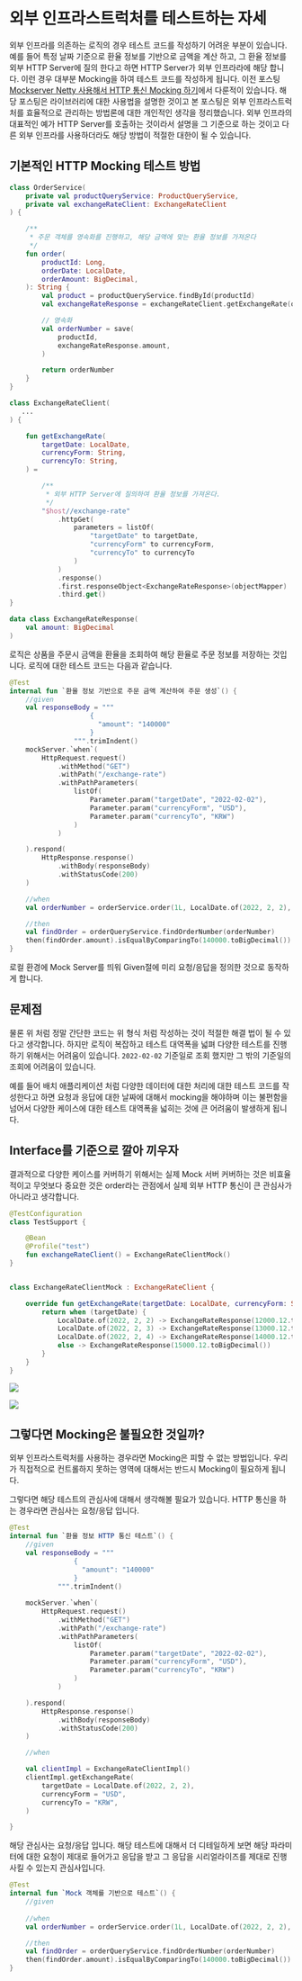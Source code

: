 # 외부 인프라스트럭처를 테스트하는 자세

외부 인프라를 의존하는 로직의 경우 테스트 코드를 작성하기 어려운 부분이 있습니다. 예를 들어 특정 날짜 기준으로 환율 정보를 기반으로 금액을 계산 하고, 그 환율 정보를 외부 HTTP Server에 질의 한다고 하면 HTTP Server가 외부 인프라라에 해당 합니다. 이런 경우 대부분 Mocking을 하여 테스트 코드를 작성하게 됩니다. 이전 포스팅 [Mockserver Netty 사용해서 HTTP 통신 Mocking 하기](https://cheese10yun.github.io/mock-server-netty/)에서 다룬적이 있습니다. 해당 포스팅은 라이브러리에 대한 사용법을 설명한 것이고 본 포스팅은 외부 인프라스트럭처를 효율적으로 관리하는 방법론에 대한 개인적인 생각을 정리했습니다. 외부 인프라의 대표적인 예가 HTTP Server를 호출하는 것이라서 설명을 그 기준으로 하는 것이고 다른 외부 인프라를 사용하더라도 해당 방법이 적절한 대한이 될 수 있습니다.


## 기본적인 HTTP Mocking 테스트 방법

```kotlin
class OrderService(
    private val productQueryService: ProductQueryService,
    private val exchangeRateClient: ExchangeRateClient
) {

    /**
     * 주문 객체를 영속화를 진행하고, 해당 금액에 맞는 환율 정보를 가져온다
     */
    fun order(
        productId: Long,
        orderDate: LocalDate,
        orderAmount: BigDecimal,
    ): String {
        val product = productQueryService.findById(productId)
        val exchangeRateResponse = exchangeRateClient.getExchangeRate(orderDate, "USD", "KRW")

        // 영속화
        val orderNumber = save(
            productId,
            exchangeRateResponse.amount,
        )

        return orderNumber
    }
}

class ExchangeRateClient(
   ...
) {

    fun getExchangeRate(
        targetDate: LocalDate,
        currencyForm: String,
        currencyTo: String,
    ) =

        /**
         * 외부 HTTP Server에 질의하여 환율 정보를 가져온다.
         */
        "$host//exchange-rate"
            .httpGet(
                parameters = listOf(
                    "targetDate" to targetDate,
                    "currencyForm" to currencyForm,
                    "currencyTo" to currencyTo
                )
            )
            .response()
            .first.responseObject<ExchangeRateResponse>(objectMapper)
            .third.get()
}

data class ExchangeRateResponse(
    val amount: BigDecimal
)
```

로직은 상품을 주문시 금액을 환율을 조회하여 해당 환율로 주문 정보를 저장하는 것입니다. 로직에 대한 테스트 코드는 다음과 같습니다.

```kotlin
@Test
internal fun `환율 정보 기반으로 주문 금액 계산하여 주문 생성`() {
    //given
    val responseBody = """
                    {
                      "amount": "140000"
                    }
                """.trimIndent()
    mockServer.`when`(
        HttpRequest.request()
            .withMethod("GET")
            .withPath("/exchange-rate")
            .withPathParameters(
                listOf(
                    Parameter.param("targetDate", "2022-02-02"),
                    Parameter.param("currencyForm", "USD"),
                    Parameter.param("currencyTo", "KRW")
                )
            )

    ).respond(
        HttpResponse.response()
            .withBody(responseBody)
            .withStatusCode(200)
    )

    //when
    val orderNumber = orderService.order(1L, LocalDate.of(2022, 2, 2), 100.toBigDecimal())

    //then
    val findOrder = orderQueryService.findOrderNumber(orderNumber)
    then(findOrder.amount).isEqualByComparingTo(140000.toBigDecimal())
}
```

로컬 환경에 Mock Server를 띄워 Given절에 미리 요청/응답을 정의한 것으로 동작하게 합니다.

## 문제점

물론 위 처럼 정말 간단한 코드는 위 형식 처럼 작성하는 것이 적절한 해결 법이 될 수 있다고 생각합니다. 하지만 로직이 복잡하고 테스트 대역폭을 넓펴 다양한 테스트를 진행하기 위해서는 어려움이 있습니다. `2022-02-02` 기준일로 조회 했지만 그 밖의 기준일의 조회에 어려움이 있습니다. 



예를 들어 배치 애플리케이션 처럼 다양한 데이터에 대한 처리에 대한 테스트 코드를 작성한다고 하면 요청과 응답에 대한 날짜에 대해서 mocking을 해야하며 이는 불편함을 넘어서 다양한 케이스에 대한 테스트 대역폭을 넓히는 것에 큰 어려움이 발생하게 됩니다.

## Interface를 기준으로 깔아 끼우자

결과적으로 다양한 케이스를 커버하기 위해서는 실제 Mock 서버 커버하는 것은 비효율적이고 무엇보다 중요한 것은 order라는 관점에서 실제 외부 HTTP 통신이 큰 관심사가 아니라고 생각합니다. 

```kotlin
@TestConfiguration
class TestSupport {

    @Bean
    @Profile("test")
    fun exchangeRateClient() = ExchangeRateClientMock()
}


class ExchangeRateClientMock : ExchangeRateClient {

    override fun getExchangeRate(targetDate: LocalDate, currencyForm: String, currencyTo: String): ExchangeRateResponse {
        return when (targetDate) {
            LocalDate.of(2022, 2, 2) -> ExchangeRateResponse(12000.12.toBigDecimal())
            LocalDate.of(2022, 2, 3) -> ExchangeRateResponse(13000.12.toBigDecimal())
            LocalDate.of(2022, 2, 4) -> ExchangeRateResponse(14000.12.toBigDecimal())
            else -> ExchangeRateResponse(15000.12.toBigDecimal())
        }
    }
}
```

![](https://camo.githubusercontent.com/84b48ecfaf7bbf0e48ce86d41bba8ee2725aebfee6162bea8df52fa4690ac323/68747470733a2f2f692e696d6775722e636f6d2f5a6b796b76396d2e706e67)

![](https://camo.githubusercontent.com/9ecf2ea623bd896bbf3440326d3f1e562672c575fa31e9ca33dcfe78b47a4263/68747470733a2f2f692e696d6775722e636f6d2f546447596c386e2e706e67)


## 그렇다면 Mocking은 불필요한 것일까?

외부 인프라스트럭처를 사용하는 경우라면 Mocking은 피할 수 없는 방법입니다. 우리가 직접적으로 컨트롤하지 못하는 영역에 대해서는 반드시 Mocking이 필요하게 됩니다. 

그렇다면 해당 테스트의 관심사에 대해서 생각해볼 필요가 있습니다. HTTP 통신을 하는 경우라면 관심사는 요청/응답 입니다. 

```kotlin
@Test
internal fun `환율 정보 HTTP 통신 테스트`() {
    //given
    val responseBody = """
                {
                  "amount": "140000"
                }
            """.trimIndent()
    
    mockServer.`when`(
        HttpRequest.request()
            .withMethod("GET")
            .withPath("/exchange-rate")
            .withPathParameters(
                listOf(
                    Parameter.param("targetDate", "2022-02-02"),
                    Parameter.param("currencyForm", "USD"),
                    Parameter.param("currencyTo", "KRW")
                )
            )

    ).respond(
        HttpResponse.response()
            .withBody(responseBody)
            .withStatusCode(200)
    )

    //when

    val clientImpl = ExchangeRateClientImpl()
    clientImpl.getExchangeRate(
        targetDate = LocalDate.of(2022, 2, 2),
        currencyForm = "USD",
        currencyTo = "KRW",
    )

}
```
해당 관심사는 요청/응답 입니다. 해당 테스트에 대해서 더 디테일하게 보면 해당 파라미터에 대한 요청이 제대로 들어가고 응답을 받고 그 응답을 시리얼라이즈를 제대로 진행 사킬 수 있는지 관심사입니다.


```kotlin
@Test
internal fun `Mock 객체를 기반으로 테스트`() {
    //given
    
    //when
    val orderNumber = orderService.order(1L, LocalDate.of(2022, 2, 2), 100.toBigDecimal())

    //then
    val findOrder = orderQueryService.findOrderNumber(orderNumber)
    then(findOrder.amount).isEqualByComparingTo(140000.toBigDecimal())
}
```